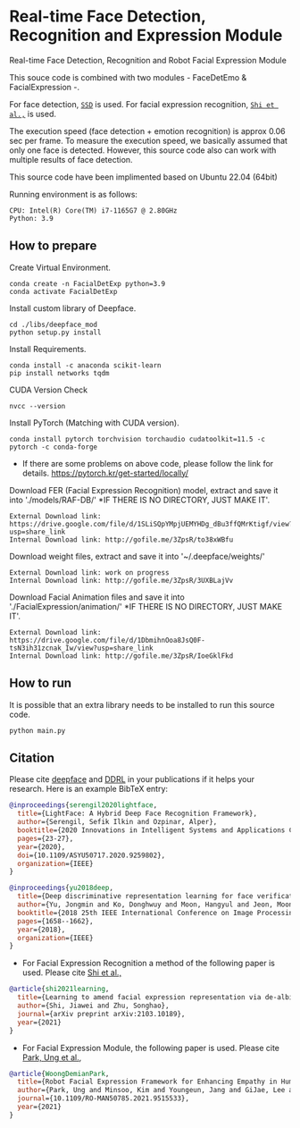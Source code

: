 # Real-time Face Detection, Recognition and Expression Module
Real-time Face Detection, Recognition and Robot Facial Expression Module

This souce code is combined with two modules - FaceDetEmo & FacialExpression -.

For face detection, [`SSD`](https://sefiks.com/2020/08/25/deep-face-detection-with-opencv-in-python/) is used.
For facial expression recognition, [`Shi et al.,`](https://arxiv.org/abs/2103.10189) is used.

The execution speed (face detection + emotion recognition) is approx 0.06 sec per frame. To measure the execution speed, we basically assumed that only one face is detected. However, this source code also can work with multiple results of face detection.

This source code have been implimented based on Ubuntu 22.04 (64bit)


Running environment is as follows:
```
CPU: Intel(R) Core(TM) i7-1165G7 @ 2.80GHz
Python: 3.9
```

## How to prepare
Create Virtual Environment.
```
conda create -n FacialDetExp python=3.9
conda activate FacialDetExp
```

Install custom library of Deepface.
```
cd ./libs/deepface_mod
python setup.py install
```

Install Requirements.
```
conda install -c anaconda scikit-learn
pip install networks tqdm
```

CUDA Version Check
```
nvcc --version
```

Install PyTorch (Matching with CUDA version).
```
conda install pytorch torchvision torchaudio cudatoolkit=11.5 -c pytorch -c conda-forge
```
* If there are some problems on above code, please follow the link for details.
https://pytorch.kr/get-started/locally/

Download FER (Facial Expression Recognition) model, extract and save it into './models/RAF-DB/'
*IF THERE IS NO DIRECTORY, JUST MAKE IT'.
```
External Download link: https://drive.google.com/file/d/1SLiSQpYMpjUEMYHDg_dBu3ffQMrKtigf/view?usp=share_link
Internal Download link: http://gofile.me/3ZpsR/to38xWBfu
```

Download weight files, extract and save it into '~/.deepface/weights/'
```
External Download link: work on progress
Internal Download link: http://gofile.me/3ZpsR/3UXBLajVv
```

Download Facial Animation files and save it into './FacialExpression/animation/'
*IF THERE IS NO DIRECTORY, JUST MAKE IT'.
```
External Download link: https://drive.google.com/file/d/1DbmihnOoa8JsQ0F-tsN3ih31zcnak_Iw/view?usp=share_link
Internal Download link: http://gofile.me/3ZpsR/IoeGklFkd
```

## How to run
It is possible that an extra library needs to be installed to run this source code.
```
python main.py
```

## Citation

Please cite [deepface](https://ieeexplore.ieee.org/document/9259802) and [DDRL](https://ieeexplore.ieee.org/abstract/document/8451494) in your publications if it helps your research. Here is an example BibTeX entry:

```BibTeX
@inproceedings{serengil2020lightface,
  title={LightFace: A Hybrid Deep Face Recognition Framework},
  author={Serengil, Sefik Ilkin and Ozpinar, Alper},
  booktitle={2020 Innovations in Intelligent Systems and Applications Conference (ASYU)},
  pages={23-27},
  year={2020},
  doi={10.1109/ASYU50717.2020.9259802},
  organization={IEEE}
}
```

```BibTeX
@inproceedings{yu2018deep,
  title={Deep discriminative representation learning for face verification and person re-identification on unconstrained condition},
  author={Yu, Jongmin and Ko, Donghwuy and Moon, Hangyul and Jeon, Moongu},
  booktitle={2018 25th IEEE International Conference on Image Processing (ICIP)},
  pages={1658--1662},
  year={2018},
  organization={IEEE}
}
```
* For Facial Expression Recognition a method of the following paper is used.
Please cite [Shi et al.,](https://arxiv.org/abs/2103.10189) 
```BibTeX
@article{shi2021learning,
  title={Learning to amend facial expression representation via de-albino and affinity},
  author={Shi, Jiawei and Zhu, Songhao},
  journal={arXiv preprint arXiv:2103.10189},
  year={2021}
}
```

* For Facial Expression Module, the following paper is used.
Please cite [Park, Ung et al.,](https://ieeexplore.ieee.org/document/9515533) 
```BibTeX
@article{WoongDemianPark,
  title={Robot Facial Expression Framework for Enhancing Empathy in Human-Robot Interaction},
  author={Park, Ung and Minsoo, Kim and Youngeun, Jang and GiJae, Lee and KangGeon, Kim and Ig-Jae, Kim and Jongsuk, Choi},
  journal={10.1109/RO-MAN50785.2021.9515533},
  year={2021}
}
```
